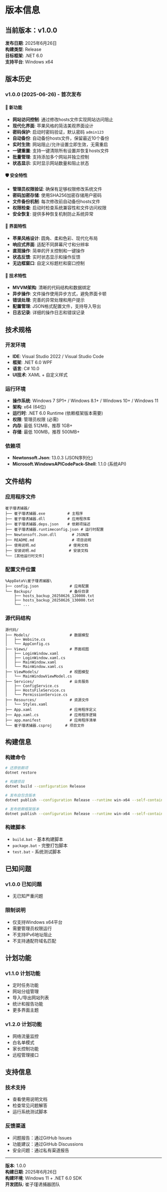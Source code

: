 # 版本信息

## 当前版本：v1.0.0

**发布日期**: 2025年6月26日  
**构建类型**: Release  
**目标框架**: .NET 6.0  
**支持平台**: Windows x64  

## 版本历史

### v1.0.0 (2025-06-26) - 首次发布

#### 🎉 新功能
- **网站访问控制**: 通过修改hosts文件实现网站访问阻止
- **现代化界面**: 苹果风格的简洁美观界面设计
- **密码保护**: 启动时密码验证，默认密码 `admin123`
- **自动备份**: 自动备份hosts文件，保留最近10个备份
- **实时生效**: 网站阻止/允许设置立即生效，无需重启
- **一键重置**: 支持一键清除所有设置并恢复hosts文件
- **批量管理**: 支持添加多个网站并独立控制
- **状态显示**: 实时显示网站数量和阻止状态

#### 🛡️ 安全特性
- **管理员权限验证**: 确保有足够权限修改系统文件
- **密码加密存储**: 使用SHA256加密存储用户密码
- **文件备份机制**: 每次修改前自动备份hosts文件
- **权限检查**: 启动时检查系统兼容性和文件访问权限
- **安全恢复**: 提供多种恢复机制防止系统异常

#### 🎨 界面特性
- **苹果风格设计**: 圆角、柔和色彩、现代化布局
- **响应式界面**: 适配不同屏幕尺寸和分辨率
- **直观操作**: 简单的开关控制和一键操作
- **状态反馈**: 实时状态显示和操作反馈
- **无边框窗口**: 自定义标题栏和窗口控制

#### 🔧 技术特性
- **MVVM架构**: 清晰的代码结构和数据绑定
- **异步操作**: 文件操作使用异步方式，避免界面卡顿
- **错误处理**: 完善的异常处理和用户提示
- **配置管理**: JSON格式配置文件，支持导入导出
- **日志记录**: 详细的操作日志和错误记录

## 技术规格

### 开发环境
- **IDE**: Visual Studio 2022 / Visual Studio Code
- **框架**: .NET 6.0 WPF
- **语言**: C# 10.0
- **UI技术**: XAML + 自定义样式

### 运行环境
- **操作系统**: Windows 7 SP1+ / Windows 8.1+ / Windows 10+ / Windows 11
- **架构**: x64 (64位)
- **运行时**: .NET 6.0 Runtime (依赖框架版本需要)
- **权限**: 管理员权限 (必需)
- **内存**: 最低 512MB，推荐 1GB+
- **存储**: 最低 100MB，推荐 500MB+

### 依赖项
- **Newtonsoft.Json**: 13.0.3 (JSON序列化)
- **Microsoft.WindowsAPICodePack-Shell**: 1.1.0 (系统API)

## 文件结构

### 应用程序文件
```
崔子瑾诱捕器/
├── 崔子瑾诱捕器.exe          # 主程序
├── 崔子瑾诱捕器.dll          # 应用程序库
├── 崔子瑾诱捕器.deps.json    # 依赖项描述
├── 崔子瑾诱捕器.runtimeconfig.json # 运行时配置
├── Newtonsoft.Json.dll       # JSON库
├── README.md                 # 项目说明
├── 使用说明.md               # 使用文档
├── 安装说明.md               # 安装文档
└── [其他运行时文件]
```

### 配置文件位置
```
%AppData%\崔子瑾诱捕器\
├── config.json              # 应用配置
└── Backups/                 # 备份目录
    ├── hosts_backup_20250626_120000.txt
    ├── hosts_backup_20250626_130000.txt
    └── ...
```

### 源代码结构
```
源代码/
├── Models/                  # 数据模型
│   ├── Website.cs
│   └── AppConfig.cs
├── Views/                   # 界面视图
│   ├── LoginWindow.xaml
│   ├── LoginWindow.xaml.cs
│   ├── MainWindow.xaml
│   └── MainWindow.xaml.cs
├── ViewModels/              # 视图模型
│   └── MainWindowViewModel.cs
├── Services/                # 业务服务
│   ├── ConfigService.cs
│   ├── HostsFileService.cs
│   └── PermissionService.cs
├── Resources/               # 资源文件
│   └── Styles.xaml
├── App.xaml                 # 应用程序定义
├── App.xaml.cs              # 应用程序逻辑
├── app.manifest             # 应用程序清单
└── 崔子瑾诱捕器.csproj      # 项目文件
```

## 构建信息

### 构建命令
```bash
# 还原依赖项
dotnet restore

# 构建项目
dotnet build --configuration Release

# 发布自包含版本
dotnet publish --configuration Release --runtime win-x64 --self-contained true --output "publish/self-contained" -p:PublishSingleFile=true

# 发布依赖框架版本
dotnet publish --configuration Release --runtime win-x64 --self-contained false --output "publish/framework-dependent"
```

### 构建脚本
- `build.bat` - 基本构建脚本
- `package.bat` - 完整打包脚本
- `test.bat` - 系统测试脚本

## 已知问题

### v1.0.0 已知问题
- 无已知严重问题

### 限制说明
- 仅支持Windows x64平台
- 需要管理员权限运行
- 不支持IPv6地址阻止
- 不支持通配符域名匹配

## 计划功能

### v1.1.0 计划功能
- 定时任务功能
- 网站分组管理
- 导入/导出网站列表
- 统计和报告功能
- 更多界面主题

### v1.2.0 计划功能
- 网络流量监控
- 白名单模式
- 家长控制功能
- 远程管理接口

## 支持信息

### 技术支持
- 查看使用说明文档
- 检查常见问题解答
- 运行系统测试脚本

### 反馈渠道
- 问题报告：通过GitHub Issues
- 功能建议：通过GitHub Discussions
- 安全问题：通过私有渠道报告

---

**版本**: 1.0.0  
**构建日期**: 2025年6月26日  
**构建环境**: Windows 11 + .NET 6.0 SDK  
**开发团队**: 崔子瑾诱捕器团队

